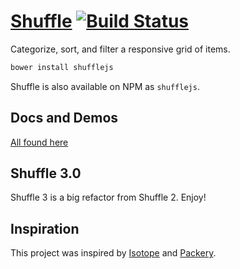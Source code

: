 # [Shuffle](http://vestride.github.io/Shuffle) [![Build Status](https://travis-ci.org/Vestride/Shuffle.svg?branch=master)](https://travis-ci.org/Vestride/Shuffle)
Categorize, sort, and filter a responsive grid of items.

```bash
bower install shufflejs
```

Shuffle is also available on NPM as `shufflejs`.

## Docs and Demos
[All found here](http://vestride.github.io/Shuffle)

## Shuffle 3.0
Shuffle 3 is a big refactor from Shuffle 2. Enjoy!

## Inspiration
This project was inspired by [Isotope](http://isotope.metafizzy.co/) and [Packery](http://packery.metafizzy.co/).
